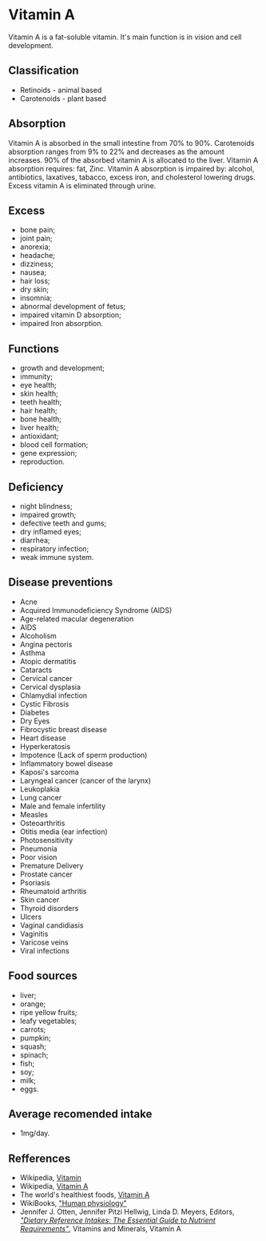 # Vitamin A
Vitamin A is a fat-soluble vitamin. It's main function is in vision and cell development.

## Classification
- Retinoids - animal based
- Carotenoids - plant based

## Absorption
Vitamin A is absorbed in the small intestine from 70% to 90%. Carotenoids absorption ranges from 9% to 22% and decreases as the amount increases.
90% of the absorbed vitamin A is allocated to the liver.
Vitamin A absorption requires: fat, Zinc.
Vitamin A absorption is impaired by: alcohol, antibiotics, laxatives, tabacco, excess iron, and cholesterol lowering drugs.
Excess vitamin A is eliminated through urine.

## Excess
- bone pain;
- joint pain;
- anorexia;
- headache;
- dizziness;
- nausea;
- hair loss;
- dry skin;
- insomnia;
- abnormal development of fetus;
- impaired vitamin D absorption;
- impaired Iron absorption.

## Functions
- growth and development;
- immunity;
- eye health;
- skin health;
- teeth health;
- hair health;
- bone health;
- liver health;
- antioxidant;
- blood cell formation;
- gene expression;
- reproduction.

## Deficiency
- night blindness;
- impaired growth;
- defective teeth and gums;
- dry inflamed eyes;
- diarrhea;
- respiratory infection;
- weak immune system.

## Disease preventions
- Acne
- Acquired Immunodeficiency Syndrome (AIDS)
- Age-related macular degeneration
- AIDS
- Alcoholism
- Angina pectoris
- Asthma
- Atopic dermatitis
- Cataracts
- Cervical cancer
- Cervical dysplasia
- Chlamydial infection
- Cystic Fibrosis
- Diabetes
- Dry Eyes
- Fibrocystic breast disease
- Heart disease
- Hyperkeratosis
- Impotence (Lack of sperm production)
- Inflammatory bowel disease
- Kaposi's sarcoma
- Laryngeal cancer (cancer of the larynx)
- Leukoplakia
- Lung cancer
- Male and female infertility
- Measles
- Osteoarthritis
- Otitis media (ear infection)
- Photosensitivity
- Pneumonia
- Poor vision
- Premature Delivery
- Prostate cancer
- Psoriasis
- Rheumatoid arthritis
- Skin cancer
- Thyroid disorders
- Ulcers
- Vaginal candidiasis
- Vaginitis
- Varicose veins
- Viral infections

## Food sources
- liver;
- orange;
- ripe yellow fruits;
- leafy vegetables;
- carrots;
- pumpkin;
- squash;
- spinach;
- fish;
- soy;
- milk;
- eggs.

## Average recomended intake
- 1mg/day.

## Refferences
- Wikipedia, [Vitamin](https://en.wikipedia.org/wiki/Vitamin)
- Wikipedia, [Vitamin A](https://en.wikipedia.org/wiki/Vitamin_A)
- The world's healthiest foods, [Vitamin A](http://www.whfoods.com/genpage.php?tname=nutrient&dbid=106)
- WikiBooks, ["Human physiology"](https://en.wikibooks.org/wiki/Human_Physiology/Nutrition#Vitamins)
- Jennifer J. Otten, Jennifer Pitzi Hellwig, Linda D. Meyers, Editors, [_"Dietary Reference Intakes: The Essential Guide to Nutrient Requirements"_](https://www.amazon.com/Dietary-Reference-Intakes-Essential-Requirements/dp/0309157420), Vitamins and Minerals, Vitamin A